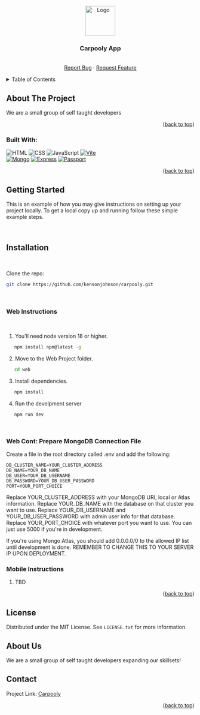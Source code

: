 <!-- PROJECT LOGO -->
<br />
<div align="center">
  <a href="https://github.com/josemv3/HypnoLoops">
    <img src="Hypno\ Loops/Assets.xcassets/AppIcon 1.appiconset/256.png" alt="Logo" width="80" height="80">
  </a>

<h3 align="center">Carpooly App</h3>

  <p align="center">
    <br />
    <a href="https://github.com/kensonjohnson/carpooly/issues">Report Bug</a>
    ·
    <a href="https://github.com/kensonjohnson/carpooly/issues">Request Feature</a>
  </p>
</div>

<!-- TABLE OF CONTENTS -->
<details>
  <summary>Table of Contents</summary>
  <ol>
    <li>
      <a href="#about-the-project">About The Project</a>
    </li>
    <li>
      <a href="#getting-started">Getting Started</a>
      <ul>
        <li><a href="#prerequisites">Prerequisites</a></li>
        <li><a href="#installation">Installation</a></li>
      </ul>
    </li>
    <!-- <li><a href="#usage">Usage</a></li> -->
    <!-- <li><a href="#roadmap">Roadmap</a></li> -->
    <!-- <li><a href="#contributing">Contributing</a></li> -->
    <li><a href="#about-us">About Us</a></li>
    <li><a href="#license">License</a></li>
    <li><a href="#contact">Contact</a></li>
    <!-- <li><a href="#acknowledgments">Acknowledgments</a></li> -->
  </ol>
</details>

## About The Project

<!-- [![Product Name Screen Shot][product-screenshot]](https://example.com) -->

We are a small group of self taught developers

<p align="right">(<a href="#readme-top">back to top</a>)</p>

### Built With:

![HTML]
![CSS]
![JavaScript]
[![Vite][vite]][vite-url]  
 [![Mongo][mongodb]][mongodb-url]
[![Express][express]][express-url]
[![Passport][passport]][passport-url]

<p align="right">(<a href="#readme-top">back to top</a>)</p>

<!-- GETTING STARTED -->

## Getting Started

This is an example of how you may give instructions on setting up your project locally.
To get a local copy up and running follow these simple example steps.

<br />

## Installation

<br />

Clone the repo:

```sh
git clone https://github.com/kensonjohnson/carpooly.git
```

<br />

### Web Instructions

<br />

1. You'll need node version 18 or higher.

```sh
   npm install npm@latest -g
```

2. Move to the Web Project folder.

```sh
   cd web
```

3. Install dependencies.

```sh
   npm install
```

4. Run the develpment server

```
   npm run dev
```

<br />

### Web Cont: Prepare MongoDB Connection File

Create a file in the root directory called .env and add the following:

```
DB_CLUSTER_NAME=YOUR_CLUSTER_ADDRESS
DB_NAME=YOUR_DB_NAME
DB_USER=YOUR_DB_USERNAME
DB_PASSWORD=YOUR_DB_USER_PASSWORD
PORT=YOUR_PORT_CHOICE
```

Replace YOUR_CLUSTER_ADDRESS with your MongoDB URI, local or Atlas information.
Replace YOUR_DB_NAME with the database on that cluster you want to use.
Replace YOUR_DB_USERNAME and YOUR_DB_USER_PASSWORD with admin user info for that database.
Replace YOUR_PORT_CHOICE with whatever port you want to use. You can just use 5000 if you're in development.

If you're using Mongo Atlas, you should add 0.0.0.0/0 to the allowed IP list until development is done. REMEMBER TO CHANGE THIS TO YOUR SERVER IP UPON DEPLOYMENT.

### Mobile Instructions

1. TBD

<p align="right">(<a href="#readme-top">back to top</a>)</p>

<!-- ## Usage

Use this space to show useful examples of how a project can be used. Additional screenshots, code examples and demos work well in this space. You may also link to more resources.

_For more examples, please refer to the [Documentation](https://example.com)_

<p align="right">(<a href="#readme-top">back to top</a>)</p>

## Roadmap

- [ ] Feature 1
- [ ] Feature 2
- [ ] Feature 3
  - [ ] Nested Feature

See the [open issues](https://github.com/kensonjohnson/carpooly/issues) for a full list of proposed features (and known issues).

<p align="right">(<a href="#readme-top">back to top</a>)</p>

## Contributing

Contributions are what make the open source community such an amazing place to learn, inspire, and create. Any contributions you make are **greatly appreciated**.

If you have a suggestion that would make this better, please fork the repo and create a pull request. You can also simply open an issue with the tag "enhancement".
Don't forget to give the project a star! Thanks again!

1. Fork the Project
2. Create your Feature Branch (`git checkout -b feature/AmazingFeature`)
3. Commit your Changes (`git commit -m 'Add some AmazingFeature'`)
4. Push to the Branch (`git push origin feature/AmazingFeature`)
5. Open a Pull Request

<p align="right">(<a href="#readme-top">back to top</a>)</p> -->

## License

Distributed under the MIT License. See `LICENSE.txt` for more information.

## About Us

We are a small group of self taught developers expanding our skillsets!

## Contact

Project Link: [Carpooly](https://github.com/kensonjohnson/carpooly)

<p align="right">(<a href="#readme-top">back to top</a>)</p>

<!-- MARKDOWN LINKS & IMAGES -->
<!-- https://www.markdownguide.org/basic-syntax/#reference-style-links -->

[html]: https://img.shields.io/badge/HTML-20232A?style=for-the-badge&logo=html5&logoColor=#E34F26
[css]: https://img.shields.io/badge/CSS-20232A?style=for-the-badge&logo=css3&logoColor=#1572B6
[javascript]: https://img.shields.io/badge/Javascript-20232A?style=for-the-badge&logo=javascript&logoColor=#F7DF1E
[vite]: https://img.shields.io/badge/Vite-20232A?style=for-the-badge&logo=vite&logoColor=#646CFF
[vite-url]: https://vitejs.dev/
[mongodb]: https://img.shields.io/badge/MongoDB-20232A?style=for-the-badge&logo=mongodb&logoColor=#47A248
[mongodb-url]: https://mongodb.com/
[express]: https://img.shields.io/badge/Express-20232A?style=for-the-badge&logo=express&logoColor=#000000
[express-url]: https://expressjs.com/
[passport]: https://img.shields.io/badge/Passport-20232A?style=for-the-badge&logo=passport&logoColor=#34E27A
[passport-url]: https://www.passportjs.org/
